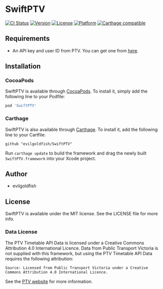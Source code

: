 # SwiftPTV

[![CI Status](http://img.shields.io/travis/evilgoldfish/SwiftPTV.svg?style=flat)](https://travis-ci.org/evilgoldfish/SwiftPTV)
[![Version](https://img.shields.io/cocoapods/v/SwiftPTV.svg?style=flat)](http://cocoapods.org/pods/SwiftPTV)
[![License](https://img.shields.io/cocoapods/l/SwiftPTV.svg?style=flat)](http://cocoapods.org/pods/SwiftPTV)
[![Platform](https://img.shields.io/cocoapods/p/SwiftPTV.svg?style=flat)](http://cocoapods.org/pods/SwiftPTV)
[![Carthage compatible](https://img.shields.io/badge/Carthage-compatible-4BC51D.svg?style=flat)](https://github.com/Carthage/Carthage)

## Requirements

* An API key and user ID from PTV. You can get one from [here](https://static.ptv.vic.gov.au/PTV/PTV%20docs/API/1475462320/PTV-Timetable-API-key-and-signature-document.RTF).

## Installation

### CocoaPods

SwiftPTV is available through [CocoaPods](http://cocoapods.org). To install
it, simply add the following line to your Podfile:

```ruby
pod 'SwiftPTV'
```

### Carthage

SwiftPTV is also available through [Carthage](https://github.com/Carthage/Carthage). To install
it, add the following line to your Cartfile:

```
github "evilgoldfish/SwiftPTV"
```

Run `carthage update` to build the framework and drag the newly built `SwiftPTV.framework` into your Xcode project.

## Author

* evilgoldfish

## License

SwiftPTV is available under the MIT license. See the LICENSE file for more info.

### Data License
The PTV Timetable API Data is licensed under a Creative Commons Attribution 4.0 International Licence. Data from Public Transport Victoria is not supplied with this framework, but using the PTV Timetable API Data requires the following attribution:

`Source: Licensed from Public Transport Victoria under a Creative Commons Attribution 4.0 International Licence.`

See the [PTV website](https://www.ptv.vic.gov.au/about-ptv/ptv-data-and-reports/digital-products/ptv-timetable-api/) for more information.
